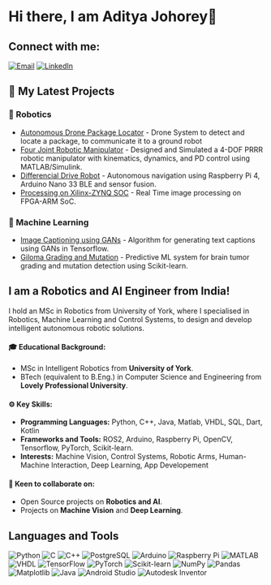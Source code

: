 # Hi there, I am Aditya Johorey👋

## Connect with me:
[![Email](https://img.shields.io/badge/Email-adityajohorey@gmail.com-red?style=flat-square)](mailto:adityajohorey@gmail.com)
[![LinkedIn](https://img.shields.io/badge/LinkedIn-adityajohorey-blue?style=flat-square)](https://www.linkedin.com/in/aditya-johorey/)

 <!-- 🔭 I’m currently working on ...-->
 ## 📕 My Latest Projects
 ### 🤖 Robotics
 * [Autonomous Drone Package Locator](https://github.com/Aditya-Johorey/Drone-to-Robot-Package-Delivery-with-Real-Time-Machine-Vision/tree/main) - Drone System to detect and locate a package, to communicate it to a ground robot
 * [Four Joint Robotic Manipulator](https://github.com/Aditya-Johorey/4-joint-robot-manipulator-design-and-simulation/tree/main) - Designed and Simulated a 4-DOF PRRR robotic manipulator with kinematics, dynamics, and PD control using MATLAB/Simulink.
 * [Differencial Drive Robot](https://github.com/Aditya-Johorey/DifferencialDriveRobot)  - Autonomous navigation using Raspberry Pi 4, Arduino Nano 33 BLE and sensor fusion.
 * [Processing on Xilinx-ZYNQ SOC](https://github.com/Aditya-Johorey/Processing-on-Xilinx-ZYNQ-SoC) - Real Time image processing on FPGA-ARM SoC.
### 🧠 Machine Learning
* [Image Captioning using GANs](https://github.com/Aditya-Johorey/ImageCaptioning) - Algorithm for generating text captions using GANs in Tensorflow.
* [Giloma Grading and Mutation](https://github.com/Aditya-Johorey/Glioma-Grading-Clinical-and-Mutation-Features-Dataset) - Predictive ML system for brain tumor grading and mutation detection using Scikit-learn.

## I am a Robotics and AI Engineer from India!
I hold an MSc in Robotics from University of York, where I specialised in Robotics, Machine Learning and Control Systems, to design and develop intelligent autonomous robotic solutions.

#### 🎓 Educational Background:
* MSc in Intelligent Robotics from **University of York**.
* BTech (equivalent to B.Eng.) in Computer Science and Engineering from **Lovely Professional University**.

#### ⚙️ Key Skills:
* **Programming Languages:** Python, C++, Java, Matlab, VHDL, SQL, Dart, Kotlin
* **Frameworks and Tools:** ROS2, Arduino, Raspberry Pi, OpenCV, Tensorflow, PyTorch, Scikit-learn.
* **Interests:** Machine Vision, Control Systems, Robotic Arms, Human-Machine Interaction, Deep Learning, App Developement

#### 🤝 Keen to collaborate on:
* Open Source projects on **Robotics and AI**.
* Projects on **Machine Vision** and **Deep Learning**.

## Languages and Tools
![Python](https://img.shields.io/badge/-Python-3776AB?style=flat&logo=python&logoColor=white)
![C](https://img.shields.io/badge/-C-00599C?style=flat&logo=c&logoColor=white)
![C++](https://img.shields.io/badge/-C++-00599C?style=flat&logo=cplusplus&logoColor=white)
![PostgreSQL](https://img.shields.io/badge/PostgreSQL-336791?style=flat&logo=postgresql&logoColor=white)
![Arduino](https://img.shields.io/badge/-Arduino-00979D?style=flat&logo=arduino&logoColor=white)
![Raspberry Pi](https://img.shields.io/badge/-RaspberryPi-A22846?style=flat&logo=raspberrypi&logoColor=white)
![MATLAB](https://img.shields.io/badge/-MATLAB-FF7F0E?style=flat&logo=matlab&logoColor=white)
![VHDL](https://img.shields.io/badge/-VHDL-00599C?style=flat&logo=vhdl&logoColor=white)
![TensorFlow](https://img.shields.io/badge/-TensorFlow-FF6F00?style=flat&logo=tensorflow&logoColor=white)
![PyTorch](https://img.shields.io/badge/-PyTorch-EE4C2C?style=flat&logo=pytorch&logoColor=white)
![Scikit-learn](https://img.shields.io/badge/-Scikit--learn-F7931E?style=flat&logo=scikitlearn&logoColor=white)
![NumPy](https://img.shields.io/badge/NumPy-013243?style=flat&logo=numpy&logoColor=white)
![Pandas](https://img.shields.io/badge/Pandas-150458?style=flat&logo=pandas&logoColor=white)
![Matplotlib](https://img.shields.io/badge/Matplotlib-013243?style=flat&logoColor=white)
![Java](https://img.shields.io/badge/Java-007396?style=flat&logo=coffeescript&logoColor=white)
![Android Studio](https://img.shields.io/badge/Android%20Studio-3DDC84?style=flat&logo=androidstudio&logoColor=white)
![Autodesk Inventor](https://img.shields.io/badge/Autodesk%20Inventor-DD550C?style=flat&logoColor=white)



<!--
**Aditya-Johorey/Aditya-Johorey** is a ✨ _special_ ✨ repository because its `README.md` (this file) appears on your GitHub profile.

Here are some ideas to get you started:

- 🔭 I’m currently working on ...
- 🌱 I’m currently learning ...
- 👯 I’m looking to collaborate on ...
- 🤔 I’m looking for help with ...
- 💬 Ask me about ...
- 📫 How to reach me: ...
- 😄 Pronouns: ...
- ⚡ Fun fact: ...
-->
